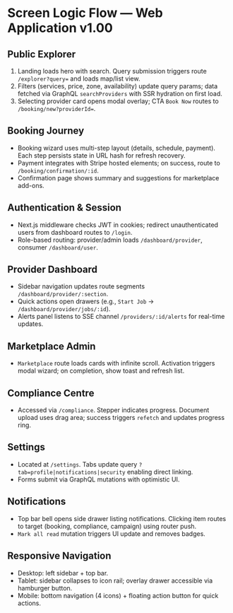 # Screen Logic Flow — Web Application v1.00

## Public Explorer
1. Landing loads hero with search. Query submission triggers route `/explorer?query=` and loads map/list view.
2. Filters (services, price, zone, availability) update query params; data fetched via GraphQL `searchProviders` with SSR hydration on first load.
3. Selecting provider card opens modal overlay; CTA `Book Now` routes to `/booking/new?providerId=`.

## Booking Journey
- Booking wizard uses multi-step layout (details, schedule, payment). Each step persists state in URL hash for refresh recovery.
- Payment integrates with Stripe hosted elements; on success, route to `/booking/confirmation/:id`.
- Confirmation page shows summary and suggestions for marketplace add-ons.

## Authentication & Session
- Next.js middleware checks JWT in cookies; redirect unauthenticated users from dashboard routes to `/login`.
- Role-based routing: provider/admin loads `/dashboard/provider`, consumer `/dashboard/user`.

## Provider Dashboard
- Sidebar navigation updates route segments `/dashboard/provider/:section`.
- Quick actions open drawers (e.g., `Start Job` -> `/dashboard/provider/jobs/:id`).
- Alerts panel listens to SSE channel `/providers/:id/alerts` for real-time updates.

## Marketplace Admin
- `Marketplace` route loads cards with infinite scroll. Activation triggers modal wizard; on completion, show toast and refresh list.

## Compliance Centre
- Accessed via `/compliance`. Stepper indicates progress. Document upload uses drag area; success triggers `refetch` and updates progress ring.

## Settings
- Located at `/settings`. Tabs update query `?tab=profile|notifications|security` enabling direct linking.
- Forms submit via GraphQL mutations with optimistic UI.

## Notifications
- Top bar bell opens side drawer listing notifications. Clicking item routes to target (booking, compliance, campaign) using router push.
- `Mark all read` mutation triggers UI update and removes badges.

## Responsive Navigation
- Desktop: left sidebar + top bar.
- Tablet: sidebar collapses to icon rail; overlay drawer accessible via hamburger button.
- Mobile: bottom navigation (4 icons) + floating action button for quick actions.
